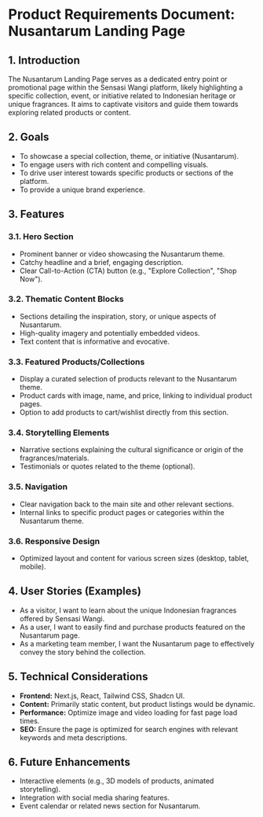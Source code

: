 # Product Requirements Document: Nusantarum Landing Page

## 1. Introduction
The Nusantarum Landing Page serves as a dedicated entry point or promotional page within the Sensasi Wangi platform, likely highlighting a specific collection, event, or initiative related to Indonesian heritage or unique fragrances. It aims to captivate visitors and guide them towards exploring related products or content.

## 2. Goals
- To showcase a special collection, theme, or initiative (Nusantarum).
- To engage users with rich content and compelling visuals.
- To drive user interest towards specific products or sections of the platform.
- To provide a unique brand experience.

## 3. Features

### 3.1. Hero Section
- Prominent banner or video showcasing the Nusantarum theme.
- Catchy headline and a brief, engaging description.
- Clear Call-to-Action (CTA) button (e.g., "Explore Collection", "Shop Now").

### 3.2. Thematic Content Blocks
- Sections detailing the inspiration, story, or unique aspects of Nusantarum.
- High-quality imagery and potentially embedded videos.
- Text content that is informative and evocative.

### 3.3. Featured Products/Collections
- Display a curated selection of products relevant to the Nusantarum theme.
- Product cards with image, name, and price, linking to individual product pages.
- Option to add products to cart/wishlist directly from this section.

### 3.4. Storytelling Elements
- Narrative sections explaining the cultural significance or origin of the fragrances/materials.
- Testimonials or quotes related to the theme (optional).

### 3.5. Navigation
- Clear navigation back to the main site and other relevant sections.
- Internal links to specific product pages or categories within the Nusantarum theme.

### 3.6. Responsive Design
- Optimized layout and content for various screen sizes (desktop, tablet, mobile).

## 4. User Stories (Examples)
- As a visitor, I want to learn about the unique Indonesian fragrances offered by Sensasi Wangi.
- As a user, I want to easily find and purchase products featured on the Nusantarum page.
- As a marketing team member, I want the Nusantarum page to effectively convey the story behind the collection.

## 5. Technical Considerations
- **Frontend:** Next.js, React, Tailwind CSS, Shadcn UI.
- **Content:** Primarily static content, but product listings would be dynamic.
- **Performance:** Optimize image and video loading for fast page load times.
- **SEO:** Ensure the page is optimized for search engines with relevant keywords and meta descriptions.

## 6. Future Enhancements
- Interactive elements (e.g., 3D models of products, animated storytelling).
- Integration with social media sharing features.
- Event calendar or related news section for Nusantarum.
